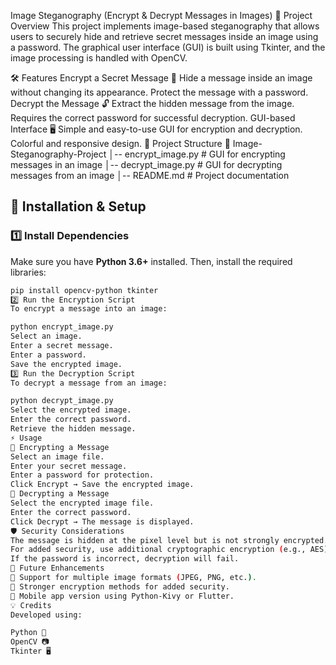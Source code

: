 Image Steganography (Encrypt & Decrypt Messages in Images)
📌 Project Overview
This project implements image-based steganography that allows users to securely hide and retrieve secret messages inside an image using a password. The graphical user interface (GUI) is built using Tkinter, and the image processing is handled with OpenCV.

🛠 Features
Encrypt a Secret Message 🔐
Hide a message inside an image without changing its appearance.
Protect the message with a password.
Decrypt the Message 🔓
Extract the hidden message from the image.
Requires the correct password for successful decryption.
GUI-based Interface 🖥️
Simple and easy-to-use GUI for encryption and decryption.
Colorful and responsive design.
📂 Project Structure
📁 Image-Steganography-Project
│-- encrypt_image.py  # GUI for encrypting messages in an image
│-- decrypt_image.py  # GUI for decrypting messages from an image
│-- README.md         # Project documentation

## 🚀 Installation & Setup
### 1️⃣ Install Dependencies
Make sure you have **Python 3.6+** installed. Then, install the required libraries:
```bash
pip install opencv-python tkinter
2️⃣ Run the Encryption Script
To encrypt a message into an image:

python encrypt_image.py
Select an image.
Enter a secret message.
Enter a password.
Save the encrypted image.
3️⃣ Run the Decryption Script
To decrypt a message from an image:

python decrypt_image.py
Select the encrypted image.
Enter the correct password.
Retrieve the hidden message.
⚡ Usage
🔹 Encrypting a Message
Select an image file.
Enter your secret message.
Enter a password for protection.
Click Encrypt → Save the encrypted image.
🔹 Decrypting a Message
Select the encrypted image file.
Enter the correct password.
Click Decrypt → The message is displayed.
🛡 Security Considerations
The message is hidden at the pixel level but is not strongly encrypted.
For added security, use additional cryptographic encryption (e.g., AES) before encoding.
If the password is incorrect, decryption will fail.
📌 Future Enhancements
🔄 Support for multiple image formats (JPEG, PNG, etc.).
🔑 Stronger encryption methods for added security.
📱 Mobile app version using Python-Kivy or Flutter.
💡 Credits
Developed using:

Python 🐍
OpenCV 📷
Tkinter 🖥️

